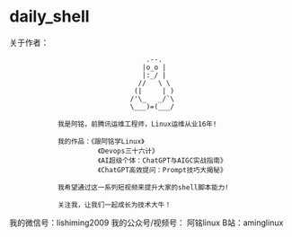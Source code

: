 # daily_shell
关于作者：

                                      .--.
                                     |o_o |
                                     |:_/ |
                                    //   \ \
                                   (|     | )
                                  /'\_   _/`\
                                  \___)=(___/

                我是阿铭，前腾讯运维工程师，Linux运维从业16年!

                我的作品：《跟阿铭学Linux》
                          《Devops三十六计》
                          《AI超级个体：ChatGPT与AIGC实战指南》
                          《ChatGPT高效提问：Prompt技巧大揭秘》

                我希望通过这一系列短视频来提升大家的shell脚本能力!

                关注我，让我们一起成长为技术大牛！

我的微信号：lishiming2009  我的公众号/视频号： 阿铭linux   B站：aminglinux
